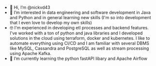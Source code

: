 - 👋 Hi, I’m @nickvd43
- 👀 I’m interested in data engineering and software development in Java and Python and in general learning 
      new skills (I'm so into development that I even love to develop my own skills)
- 🤓 I'm experienced in developing etl processes and backend features. I've worked with a ton of python and java libraries and I developed solutions in the cloud 
      using terraform, docker and kubernetes. I like to automate everything using CI/CD and I am familiar with several DBMS like MySQL, Cassandra and PostgreSQL 
      as well as stream processing using Apache Kafka.
- 🌱 I’m currently learning the python fastAPI libary and Apache Airflow 

